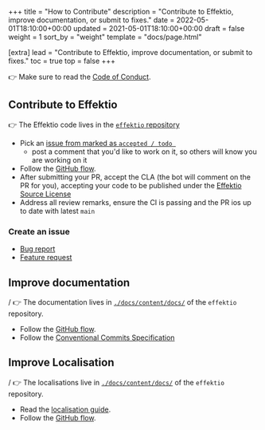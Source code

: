 +++
title = "How to Contribute"
description = "Contribute to Effektio, improve documentation, or submit to fixes."
date = 2022-05-01T18:10:00+00:00
updated = 2021-05-01T18:10:00+00:00
draft = false
weight = 1
sort_by = "weight"
template = "docs/page.html"

[extra]
lead = "Contribute to Effektio, improve documentation, or submit to fixes."
toc = true
top = false
+++

👉 Make sure to read the [Code of Conduct](../code-of-conduct/).

## Contribute to Effektio

👉 The Effektio code lives in the [`effektio` repository](https://github.com/effektio/effektio)

- Pick an [issue from marked as `accepted / todo `](https://github.com/orgs/effektio/projects/1/views/1)
    - post a comment that you'd like to work on it, so others will know you are working on it
- Follow the [GitHub flow](https://guides.github.com/introduction/flow/).
- After submitting your PR, accept the CLA (the bot will comment on the PR for you), accepting your code to be published under the [Effektio Source License](../license/)
- Address all review remarks, ensure the CI is passing and the PR ios up to date with latest `main`

### Create an issue

- [Bug report](https://github.com/effektio/effektio/issues/new?template=bug-report---.md)
- [Feature request](https://github.com/effektio/effektio/issues/new?template=feature-request---.md)

## Improve documentation
/
👉 The documentation lives in [`./docs/content/docs/`](https://github.com/effektio/effektio/tree/main/docs/content/docs)
of the `effektio` repository.

- Follow the [GitHub flow](https://guides.github.com/introduction/flow/).
- Follow the [Conventional Commits Specification](https://www.conventionalcommits.org/en/v1.0.0/)

## Improve Localisation
/
👉 The localisations live in [`./docs/content/docs/`](https://github.com/effektio/effektio/tree/main/docs/content/docs)
of the `effektio` repository.

- Read the [localisation guide](../../dev/localisations/).
- Follow the [GitHub flow](https://guides.github.com/introduction/flow/).
